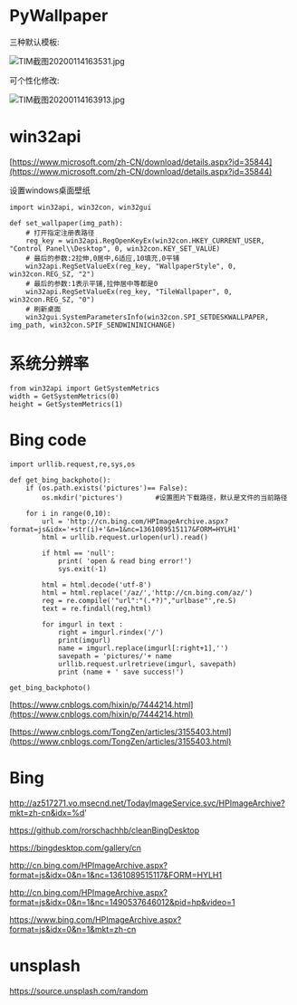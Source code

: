 # PyWallpaper #

三种默认模板:

![TIM截图20200114163531.jpg](https://i.loli.net/2020/01/14/tujSGN1p4xeJK8b.jpg)

可个性化修改:

![TIM截图20200114163913.jpg](https://i.loli.net/2020/01/14/4jBEiqULvGDAMPn.jpg)

# win32api #

[https://www.microsoft.com/zh-CN/download/details.aspx?id=35844](https://www.microsoft.com/zh-CN/download/details.aspx?id=35844)

设置windows桌面壁纸

	import win32api, win32con, win32gui
	
	def set_wallpaper(img_path):
	    # 打开指定注册表路径
	    reg_key = win32api.RegOpenKeyEx(win32con.HKEY_CURRENT_USER, "Control Panel\\Desktop", 0, win32con.KEY_SET_VALUE)
	    # 最后的参数:2拉伸,0居中,6适应,10填充,0平铺
	    win32api.RegSetValueEx(reg_key, "WallpaperStyle", 0, win32con.REG_SZ, "2")
	    # 最后的参数:1表示平铺,拉伸居中等都是0
	    win32api.RegSetValueEx(reg_key, "TileWallpaper", 0, win32con.REG_SZ, "0")
	    # 刷新桌面
	    win32gui.SystemParametersInfo(win32con.SPI_SETDESKWALLPAPER, img_path, win32con.SPIF_SENDWININICHANGE)
	
# 系统分辨率 #

	from win32api import GetSystemMetrics
    width = GetSystemMetrics(0)
    height = GetSystemMetrics(1)

# Bing code #

	import urllib.request,re,sys,os
	
	def get_bing_backphoto():
	    if (os.path.exists('pictures')== False):
	        os.mkdir('pictures')        #设置图片下载路径，默认是文件的当前路径
	
	    for i in range(0,10):
	        url = 'http://cn.bing.com/HPImageArchive.aspx?format=js&idx='+str(i)+'&n=1&nc=1361089515117&FORM=HYLH1'
	        html = urllib.request.urlopen(url).read()
	
	        if html == 'null':
	            print( 'open & read bing error!')
	            sys.exit(-1)
	
	        html = html.decode('utf-8')
	        html = html.replace('/az/','http://cn.bing.com/az/')
	        reg = re.compile('"url":"(.*?)","urlbase"',re.S)
	        text = re.findall(reg,html)
	
	        for imgurl in text :
	            right = imgurl.rindex('/')
	            print(imgurl)
	            name = imgurl.replace(imgurl[:right+1],'')
	            savepath = 'pictures/'+ name
	            urllib.request.urlretrieve(imgurl, savepath)
	            print (name + ' save success!')
	
	get_bing_backphoto()

[https://www.cnblogs.com/hixin/p/7444214.html](https://www.cnblogs.com/hixin/p/7444214.html)

[https://www.cnblogs.com/TongZen/articles/3155403.html](https://www.cnblogs.com/TongZen/articles/3155403.html)

# Bing #

http://az517271.vo.msecnd.net/TodayImageService.svc/HPImageArchive?mkt=zh-cn&idx=%d'

https://github.com/rorschachhb/cleanBingDesktop

https://bingdesktop.com/gallery/cn

http://cn.bing.com/HPImageArchive.aspx?format=js&idx=0&n=1&nc=1361089515117&FORM=HYLH1

http://cn.bing.com/HPImageArchive.aspx?format=js&idx=0&n=1&nc=1490537646012&pid=hp&video=1

https://www.bing.com/HPImageArchive.aspx?format=js&idx=0&n=1&mkt=zh-cn

# unsplash #

https://source.unsplash.com/random